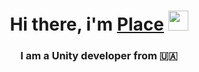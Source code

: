 <h1 align="center">Hi there, i'm <a href="https://github.com/d7ffff64" target="_blank">Place</a> 
<img src="https://github.com/blackcater/blackcater/raw/main/images/Hi.gif" height="32"/></h1>
<h3 align="center">I am a Unity developer from 🇺🇦</h3>
